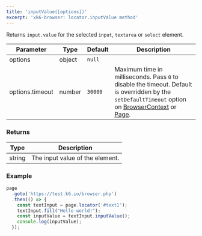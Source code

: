 ```yaml
---
title: 'inputValue([options])'
excerpt: 'xk6-browser: locator.inputValue method'
---
```


Returns `input.value` for the selected `input`, `textarea` or `select` element.

<TableWithNestedRows>

| Parameter       | Type   | Default | Description                                                                                                                                                                                                                           |
|-----------------|--------|---------|---------------------------------------------------------------------------------------------------------------------------------------------------------------------------------------------------------------------------------------|
| options         | object | `null`  |                                                                                                                                                                                                                      |
| options.timeout | number | `30000` | Maximum time in milliseconds. Pass `0` to disable the timeout. Default is overridden by the `setDefaultTimeout` option on [BrowserContext](/javascript-api/xk6-browser/browsercontext/) or [Page](/javascript-api/xk6-browser/page/). |

</TableWithNestedRows>

### Returns

| Type   | Description                      |
|--------|----------------------------------|
| string | The input value of the element. |

### Example

<CodeGroup labels={[]}>

<!-- eslint-skip -->

```javascript
page
  .goto('https://test.k6.io/browser.php')
  .then(() => {
    const textInput = page.locator('#text1');
    textInput.fill("Hello world!");
    const inputValue = textInput.inputValue();
    console.log(inputValue);
  });
```

</CodeGroup>
